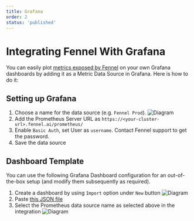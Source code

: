 ```yaml
---
title: Grafana
order: 2
status: 'published'
---
```


# Integrating Fennel With Grafana

You can easily plot [metrics exposed by Fennel](/observability/prometheus) on your own
Grafana dashboards by adding it as a Metric Data Source in Grafana. Here is how
to do it:

## Setting up Grafana
  1. Choose a name for the data source (e.g. `Fennel Prod`).
![Diagram](/assets/grafana_0.png)
  2. Add the Prometheus Server URL as `https://<your-cluster-url>.fennel.ai/prometheus/`
  3. Enable `Basic Auth`, set User as `username`. Contact Fennel support to
     get the password.
  4. Save the data source


## Dashboard Template

You can use the following Grafana Dashboard configuration for an out-of-the-box 
setup (and modify them subsequently as required). 

  1. Create a dashboard by using `Import` option under `New` button
![Diagram](/assets/grafana_1.png)
  2. Paste [this JSON file](https://gist.github.com/mohitreddy1996/2a226fcfacd30778ff826850bbd65020)
  3. Select the Prometheus data source name as selected above in the integration
![Diagram](/assets/grafana_2.png)